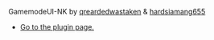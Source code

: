 GamemodeUI-NK by [qreardedwastaken](https://qrearded.xyz) & [hardsiamang655](https://github.com/hardsiamang655)
* [Go to the plugin page.](https://cloudburstmc.org/resources/gamemodeui.734/)
